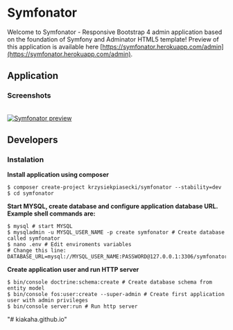# Symfonator
Welcome to Symfonator - Responsive Bootstrap 4 admin application based on the foundation of Symfony and Adminator HTML5 template!
Preview of this application is available here [https://symfonator.herokuapp.com/admin](https://symfonator.herokuapp.com/admin).

## Application

### Screenshots
<br/>

<a href="https://symfonator.herokuapp.com/admin">
<img src="https://raw.githubusercontent.com/krzysiekpiasecki/Symfonator/master/src/assets/static/images/preview2.png" alt="Symfonator preview">
</a>

<br/>


## Developers

### Instalation

__Install application using composer__

```shell
$ composer create-project krzysiekpiasecki/symfonator --stability=dev
$ cd symfonator
```

__Start MYSQL, create database and configure application database URL. Example shell commands are:__
```shell
$ mysql # start MYSQL
$ mysqladmin -u MYSQL_USER_NAME -p create symfonator # Create database called symfonator
$ nano .env # Edit enviroments variables
# Change this line: DATABASE_URL=mysql://MYSQL_USER_NAME:PASSWORD@127.0.0.1:3306/symfonator
```

__Create application user and run HTTP server__
```shell
$ bin/console doctrine:schema:create # Create database schema from entity model
$ bin/console fos:user:create --super-admin # Create first application user with admin privileges
$ bin/console server:run # Run http server
```
"# kiakaha.github.io" 
